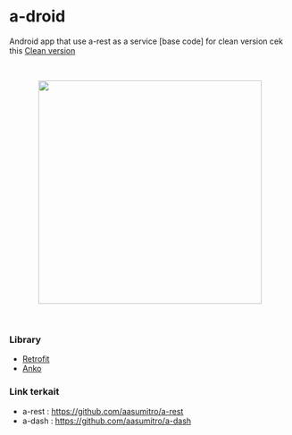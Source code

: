 # a-droid
Android app that use a-rest as a service [base code] for clean version cek this <a href="https://github.com/aasumitro/a-droid-cc">Clean version</a> 

</br>
<p align="center">
  <img src="https://github.com/aasumitro/a-droid/blob/master/untitled.png?raw=true" width="400">
</p>
</br>

### Library
  - <a href="https://github.com/square/retrofit">Retrofit</a>
  - <a href="https://github.com/Kotlin/anko">Anko</a>

### Link terkait 
- a-rest : https://github.com/aasumitro/a-rest
- a-dash : https://github.com/aasumitro/a-dash


